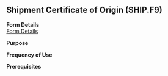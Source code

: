 ##  Shipment Certificate of Origin (SHIP.F9)

<PageHeader />

**Form Details**  
[ Form Details ](SHIP-F9-1/README.md)   

**Purpose**  

**Frequency of Use**  

**Prerequisites**  

<badge text= "Version 8.10.57" vertical="middle" />

<PageFooter />